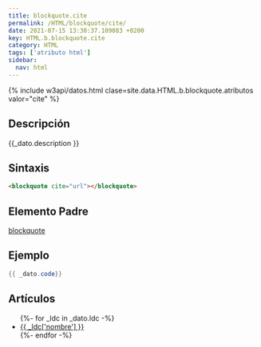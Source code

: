 ```yaml
---
title: blockquote.cite
permalink: /HTML/blockquote/cite/
date: 2021-07-15 13:30:37.109083 +0200
key: HTML.b.blockquote.cite
category: HTML
tags: ['atributo html']
sidebar: 
  nav: html
---
```


{% include w3api/datos.html clase=site.data.HTML.b.blockquote.atributos valor="cite" %}

## Descripción
{{_dato.description }}

## Sintaxis
~~~html
<blockquote cite="url"></blockquote>
~~~

## Elemento Padre
[blockquote](/HTML/blockquote/)

## Ejemplo
~~~java
{{ _dato.code}}
~~~

## Artículos
<ul>
{%- for _ldc in _dato.ldc -%}
   <li>
       <a href="{{_ldc['url'] }}">{{ _ldc['nombre'] }}</a>
   </li>
{%- endfor -%}
</ul>
